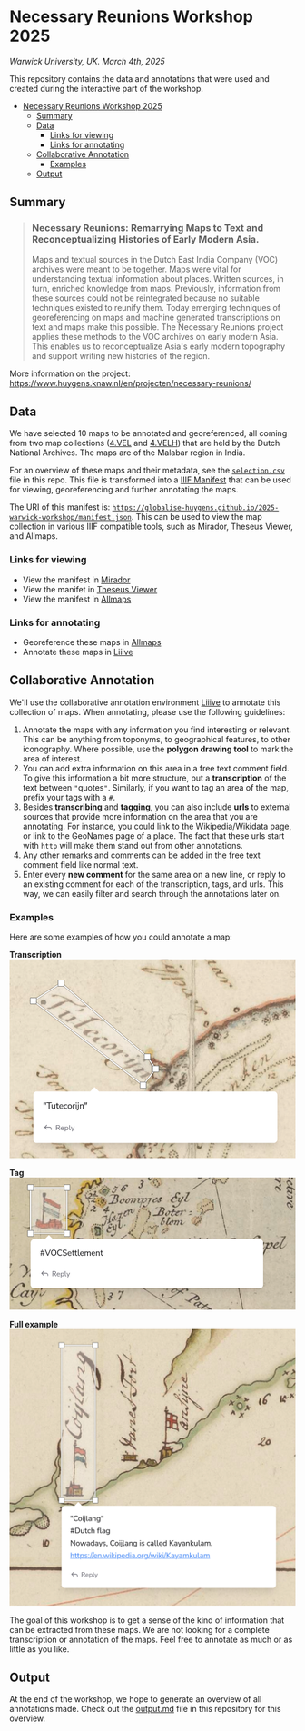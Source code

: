 # Necessary Reunions Workshop 2025
*Warwick University, UK. March 4th, 2025*

This repository contains the data and annotations that were used and created during the interactive part of the workshop.

- [Necessary Reunions Workshop 2025](#necessary-reunions-workshop-2025)
  - [Summary](#summary)
  - [Data](#data)
    - [Links for viewing](#links-for-viewing)
    - [Links for annotating](#links-for-annotating)
  - [Collaborative Annotation](#collaborative-annotation)
    - [Examples](#examples)
  - [Output](#output)


## Summary

> ### Necessary Reunions: Remarrying Maps to Text and Reconceptualizing Histories of Early Modern Asia.
> Maps and textual sources in the Dutch East India Company (VOC) archives were meant to be together. Maps were vital for understanding textual information about places. Written sources, in turn, enriched knowledge from maps. Previously, information from these sources could not be reintegrated because no suitable techniques existed to reunify them. Today emerging techniques of georeferencing on maps and machine generated transcriptions on text and maps make this possible. The Necessary Reunions project applies these methods to the VOC archives on early modern Asia. This enables us to reconceptualize Asia's early modern topography and support writing new histories of the region.

More information on the project: https://www.huygens.knaw.nl/en/projecten/necessary-reunions/


## Data
We have selected 10 maps to be annotated and georeferenced, all coming from two map collections ([4.VEL](https://www.nationaalarchief.nl/onderzoeken/archief/4.VEL) and [4.VELH](https://www.nationaalarchief.nl/onderzoeken/archief/4.VELH)) that are held by the Dutch National Archives. The maps are of the Malabar region in India.

For an overview of these maps and their metadata, see the [`selection.csv`](selection.csv) file in this repo. This file is transformed into a [IIIF Manifest](https://iiif.io/api/presentation/3.0/) that can be used for viewing, georeferencing and further annotating the maps. 

The URI of this manifest is: [`https://globalise-huygens.github.io/2025-warwick-workshop/manifest.json`](https://globalise-huygens.github.io/2025-warwick-workshop/manifest.json). This can be used to view the map collection in various IIIF compatible tools, such as Mirador, Theseus Viewer, and Allmaps.

### Links for viewing
* View the manifest in [Mirador](https://projectmirador.org/embed/?iiif-content=https://globalise-huygens.github.io/2025-warwick-workshop/manifest.json) 
* View the manifet in [Theseus Viewer](https://theseusviewer.org/?iiif-content=https%3A%2F%2Fglobalise-huygens.github.io%2F2025-warwick-workshop%2Fmanifest.json)
* View the manifest in [Allmaps](https://viewer.allmaps.org/?manifest=https%253A%252F%252Fglobalise-huygens.github.io%252F2025-warwick-workshop%252Fmanifest.json)

### Links for annotating
* Georeference these maps in [Allmaps](https://editor.allmaps.org/images?url=https%3A%2F%2Fglobalise-huygens.github.io%2F2025-warwick-workshop%2Fmanifest.json)
* Annotate these maps in [Liiive](https://liiive.now/9dw4gba4b9n2)

## Collaborative Annotation

We'll use the collaborative annotation environment [Liiive](https://liiive.now/) to annotate this collection of maps. When annotating, please use the following guidelines:

1. Annotate the maps with any information you find interesting or relevant. This can be anything from toponyms, to geographical features, to other iconography. Where possible, use the **polygon drawing tool** to mark the area of interest. 
2. You can add extra information on this area in a free text comment field. To give this information a bit more structure, put a **transcription** of the text between `"`quotes`"`. Similarly, if you want to tag an area of the map, prefix your tags with a `#`. 
3. Besides **transcribing** and **tagging**, you can also include **urls** to external sources that provide more information on the area that you are annotating. For instance, you could link to the Wikipedia/Wikidata page, or link to the GeoNames page of a place. The fact that these urls start with `http` will make them stand out from other annotations.
4. Any other remarks and comments can be added in the free text comment field like normal text.
5. Enter every **new comment** for the same area on a new line, or reply to an existing comment for each of the transcription, tags, and urls. This way, we can easily filter and search through the annotations later on.

### Examples
Here are some examples of how you could annotate a map:

**Transcription**
![Transcription](images/example_transcription.png)

**Tag**
![Tag](images/example_tag.png)

**Full example**
![Full example](images/example_full.png)

The goal of this workshop is to get a sense of the kind of information that can be extracted from these maps. We are not looking for a complete transcription or annotation of the maps. Feel free to annotate as much or as little as you like.

## Output
At the end of the workshop, we hope to generate an overview of all annotations made. Check out the [output.md](output.md) file in this repository for this overview.